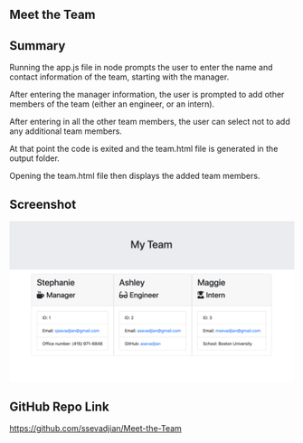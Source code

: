 ## Meet the Team

## Summary

Running the app.js file in node prompts the user to enter the name and contact information of the team, starting with the manager.

After entering the manager information, the user is prompted to add other members of the team (either an engineer, or an intern).

After entering in all the other team members, the user can select not to add any additional team members.

At that point the code is exited and the team.html file is generated in the output folder.

Opening the team.html file then displays the added team members.

## Screenshot

![Screenshot](./assets/myTeam.png)

## GitHub Repo Link

https://github.com/ssevadjian/Meet-the-Team

